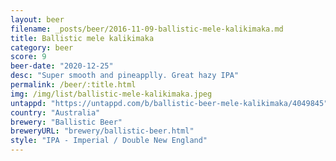 ```yaml
---
layout: beer
filename: _posts/beer/2016-11-09-ballistic-mele-kalikimaka.md
title: Ballistic mele kalikimaka
category: beer
score: 9
beer-date: "2020-12-25"
desc: "Super smooth and pineapplly. Great hazy IPA"
permalink: /beer/:title.html
img: /img/list/ballistic-mele-kalikimaka.jpeg
untappd: "https://untappd.com/b/ballistic-beer-mele-kalikimaka/4049845"
country: "Australia"
brewery: "Ballistic Beer"
breweryURL: "brewery/ballistic-beer.html"
style: "IPA - Imperial / Double New England"
---
```

